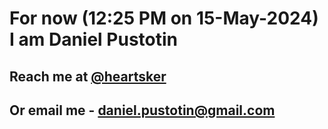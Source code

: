 # For now (12:25 PM on 15-May-2024) I am Daniel Pustotin
## Reach me at [@heartsker](https://t.me/heartsker)
## Or email me - daniel.pustotin@gmail.com
